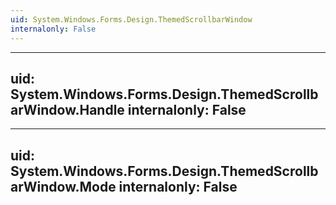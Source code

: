 ```yaml
---
uid: System.Windows.Forms.Design.ThemedScrollbarWindow
internalonly: False
---
```


---
uid: System.Windows.Forms.Design.ThemedScrollbarWindow.Handle
internalonly: False
---

---
uid: System.Windows.Forms.Design.ThemedScrollbarWindow.Mode
internalonly: False
---
